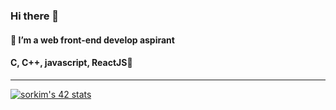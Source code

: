 
### Hi there 👋
#### 🔭 I’m a web front-end develop aspirant
#### C, C++, javascript, ReactJS🌱 
<!--
**sorikikikim/sorikikikim** is a ✨ _special_ ✨ repository because its `README.md` (this file) appears on your GitHub profile.

Here are some ideas to get you started:

- 🔭 I’m currently working on ...
- 🌱 I’m currently learning ...
- 👯 I’m looking to collaborate on ...
- 🤔 I’m looking for help with ...
- 💬 Ask me about ...
- 📫 How to reach me: ...
- 😄 Pronouns: ...
- ⚡ Fun fact: ...
-->
----------------------

[![sorkim's 42 stats](https://badge.mediaplus.ma/darkblue/sorkim?1337Badge=off&UM6P=off)](https://github.com/oakoudad/badge42)
